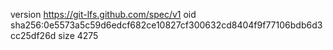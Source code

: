 version https://git-lfs.github.com/spec/v1
oid sha256:0e5573a5c59d6edcf682ce10827cf300632cd8404f9f77106bdb6d3cc25df26d
size 4275
